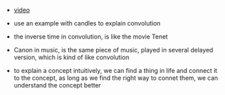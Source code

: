 - [video](https://www.bilibili.com/video/BV1JX4y1K7Dr)

- use an example with candles to explain convolution

- the inverse time in convolution, is like the movie Tenet

- Canon in music, is the same piece of music, played in several delayed version, which is kind of like convolution 

- to explain a concept intuitively, we can find a thing in life and connect it to the concept, as long as we find the right way to connet them, we can understand the concept better 
